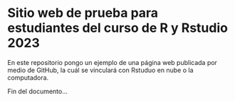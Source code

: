 # Sitio web de prueba para estudiantes del curso de R y Rstudio 2023

En este repositorio pongo un ejemplo de una página web publicada por medio de GitHub, la cuál se vinculará con Rstuduo en nube o la computadora.

Fin del documento...